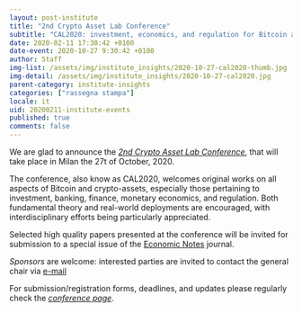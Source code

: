 ```yaml
---
layout: post-institute
title: "2nd Crypto Asset Lab Conference"
subtitle: "CAL2020: investment, economics, and regulation for Bitcoin and crypto-assets"
date: 2020-02-11 17:30:42 +0100
date-event: 2020-10-27 9:30:42 +0100
author: Staff
img-list: /assets/img/institute_insights/2020-10-27-cal2020-thumb.jpg
img-detail: /assets/img/institute_insights/2020-10-27-cal2020.jpg
parent-category: institute-insights
categories: ["rassegna stampa"]
locale: it
uid: 20200211-institute-events
published: true
comments: false
---
```

We are glad to announce the
_[2nd Crypto Asset Lab Conference](https://cryptoassetlab.diseade.unimib.it/cal2020)_,
that will take place in Milan the 27t of October, 2020.

The conference, also know as CAL2020, welcomes original
works on all aspects of Bitcoin and crypto-assets,
especially those pertaining to investment, banking, finance,
monetary economics, and regulation.
Both fundamental theory and real-world deployments are encouraged,
with interdisciplinary efforts being particularly appreciated.

Selected high quality papers presented at the conference will
be invited for submission to a special issue of the
[Economic Notes](https://onlinelibrary.wiley.com/page/journal/14680300/homepage/productinformation.html)
journal.

*Sponsors* are welcome:
interested parties are invited to contact the general chair via
[e-mail](mailto:cryptoassetlab+conf2020-chairs@unimib.it)

For submission/registration forms, deadlines, and updates
please regularly check the _[conference page](https://cryptoassetlab.diseade.unimib.it/cal2020)_.
